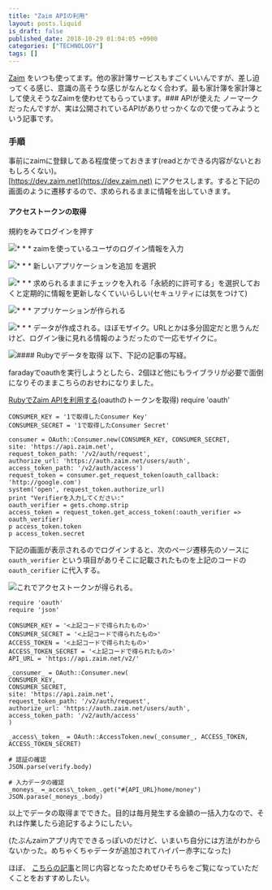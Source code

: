 ```yaml
---
title: "Zaim APIの利用"
layout: posts.liquid
is_draft: false
published_date: 2018-10-29 01:04:05 +0900
categories: ["TECHNOLOGY"]
tags: []
---
```


[Zaim](https://zaim.net/) をいつも使ってます。他の家計簿サービスもすごくいいんですが、差し迫ってくる感じ、意識の高そうな感じがなんとなく合わず。最も家計簿を家計簿として使えそうなZaimを使わせてもらっています。### APIが使えた
ノーマークだったんですが、実は公開されているAPIがありせっかくなので使ってみようという記事です。

### 手順
事前にzaimに登録してある程度使っておきます(readとかできる内容がないとおもしろくない)。  
[https://dev.zaim.net](https://dev.zaim.net) にアクセスします。すると下記の画面のように遷移するので、求められるままに情報を出していきます。

#### アクセストークンの取得
規約をみてログインを押す

 <img class="in_article" src="/public/images/2019/01/3a7f4-1MIIl1OIvZSjluk1992OHUg.png">* * *
zaimを使っているユーザのログイン情報を入力

 <img class="in_article" src="/public/images/2019/01/bbecd-1dC4ODvlfmOlUfNe_XEuRSQ.png">* * *
新しいアプリケーションを追加 を選択

 <img class="in_article" src="/public/images/2019/01/5edc8-1qPJ79fRPgFb35kD2dbNmRg.png">* * *
求められるままにチェックを入れる「永続的に許可する」を選択しておくと定期的に情報を更新しなくていいらしい(セキュリティには気をつけて)

 <img class="in_article" src="/public/images/2019/01/628d3-17JM2ko9Ol6VoDXzdWECs1Q.png">* * *
アプリケーションが作られる

 <img class="in_article" src="/public/images/2019/01/6e9ab-1YnDllBChcCKtHg_W3quw-w.png">* * *
データが作成される。ほぼモザイク。URLとかは多分固定だと思うんだけど、ログイン後に見れる情報のようだったので一応モザイクに。

 <img class="in_article" src="/public/images/2019/01/77e7a-109wcWz1IXT9n-AFhfDjxog.jpg">#### Rubyでデータを取得
以下、下記の記事の写経。

faradayでoauthを実行しようとしたら、2個ほど他にもライブラリが必要で面倒になりそのままこちらのおせわになりました。

[RubyでZaim APIを利用する](https://qiita.com/seteen/items/12f535228e2a3453764b#2-oauth%E3%81%AE%E3%83%88%E3%83%BC%E3%82%AF%E3%83%B3%E3%82%92%E5%8F%96%E5%BE%97)(oauthのトークンを取得)    require 'oauth'
    
    CONSUMER_KEY = '1で取得したConsumer Key'
    CONSUMER_SECRET = '1で取得したConsumer Secret'
    
    consumer = OAuth::Consumer.new(CONSUMER_KEY, CONSUMER_SECRET,
    site: 'https://api.zaim.net',
    request_token_path: '/v2/auth/request',
    authorize_url: 'https://auth.zaim.net/users/auth',
    access_token_path: '/v2/auth/access')
    request_token = consumer.get_request_token(oauth_callback: 'http://google.com')
    system('open', request_token.authorize_url)
    print "Verifierを入力してください:"
    oauth_verifier = gets.chomp.strip
    access_token = request_token.get_access_token(:oauth_verifier => oauth_verifier)
    p access_token.token
    p access_token.secret

下記の画面が表示されるのでログインすると、次のページ遷移先のソースに `oauth_verifier` という項目がありそこに記載されたものを上記のコードの `oauth_cerifier` に代入する。

 <img class="in_article" src="/public/images/2019/01/d0d6f-1LvphBE8pBCoH5bjhyrQ_-Q.png">これでアクセストークンが得られる。

    require 'oauth'
    require 'json'
    
    CONSUMER_KEY = '<上記コードで得られたもの>'
    CONSUMER_SECRET = '<上記コードで得られたもの>'
    ACCESS_TOKEN = '<上記コードで得られたもの>'
    ACCESS_TOKEN_SECRET = '<上記コードで得られたもの>'
    API_URL = 'https://api.zaim.net/v2/'
    
    _consumer_ = OAuth::Consumer.new(
    CONSUMER_KEY,
    CONSUMER_SECRET,
    site: 'https://api.zaim.net',
    request_token_path: '/v2/auth/request',
    authorize_url: 'https://auth.zaim.net/users/auth',
    access_token_path: '/v2/auth/access'
    )
    
    _access\_token_ = OAuth::AccessToken.new(_consumer_, ACCESS_TOKEN, ACCESS_TOKEN_SECRET)
    
    # 認証の確認
    JSON.parse(verify.body)
    
    # 入力データの確認
    _moneys_ =_access\_token_.get("#{API_URL}home/money")
    JSON.parase(_moneys_.body)

以上でデータの取得までできた。目的は毎月発生する金額の一括入力なので、それは作業したら追記するようにしたい。

(たぶんzaimアプリ内でできるっぽいのだけど、いまいち自分には方法がわからないかった。めちゃくちゃデータが追加されてハイパー赤字になった)

ほぼ、 [こちらの記事](https://qiita.com/seteen/items/12f535228e2a3453764b)と同じ内容となったためぜひそちらをご覧になっていただくことをおすすめしたい。


